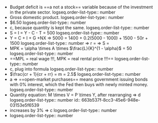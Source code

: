 - Budget deficit is ==a not a stock== variable because of the investment in the private sector.
  logseq.order-list-type:: number
- Gross domestic product.
  logseq.order-list-type:: number
- $6.50
  logseq.order-list-type:: number
- c, because quantity is kept the same.
  logseq.order-list-type:: number
- S = I = Y - C - T = 500
  logseq.order-list-type:: number
- Y = C + I + G +NX => 5000 = 1400 + 0.2(5000 - 1000) + 1500 - 50r + 1500
  logseq.order-list-type:: number
  => r = 
  => S =
- MPK = \alpha \times A \times $\frac{L}{K}^{1 - \alpha}$ = 50
  logseq.order-list-type:: number
- ==MPL = real wage !!!, MPK = real rental price !!!==
  logseq.order-list-type:: number
- c, plug into formula
  logseq.order-list-type:: number
- $\frac{cr + 1}{cr + rr} = m = 2.5$
  logseq.order-list-type:: number
- a => ==open-market purchases== means government issuing bonds with 0% interest, which the Fed then buys with newly minted money.
  logseq.order-list-type:: number
- Quantity equation: M \times V = P \times Y, after rearranging => d
  logseq.order-list-type:: number
  id:: 663b537f-8cc3-45e6-948e-03153e5f6539
- increases by 3% => c
  logseq.order-list-type:: number
- logseq.order-list-type:: number